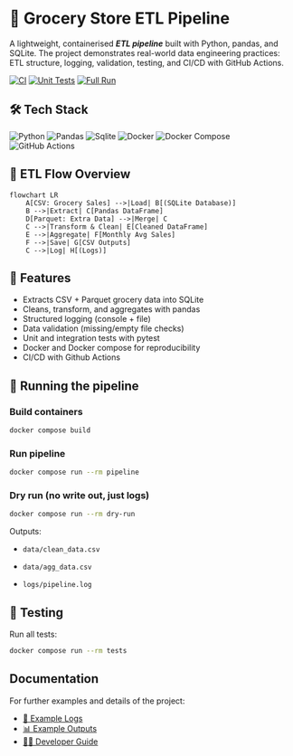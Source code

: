 # 🛒 Grocery Store ETL Pipeline

A lightweight, containerised **_ETL pipeline_** built with Python, pandas, and SQLite.
The project demonstrates real-world data engineering practices: ETL structure, logging, validation, testing, and CI/CD with GitHub Actions.

[![CI](https://github.com/haylzrandom/grocery-pipeline/actions/workflows/ci.yml/badge.svg)](https://github.com/haylzrandom/grocery-pipeline/actions/workflows/ci.yml)
[![Unit Tests](https://github.com/haylzrandom/grocery-pipeline/actions/workflows/tests.yml/badge.svg)](https://github.com/haylzrandom/grocery-pipeline/actions/workflows/tests.yml)
[![Full Run](https://github.com/haylzrandom/grocery-pipeline/actions/workflows/full-run.yml/badge.svg)](https://github.com/haylzrandom/grocery-pipeline/actions/workflows/full-run.yml)

## 🛠 Tech Stack

![Python](https://img.shields.io/badge/Python-FFD43B?style=for-the-badge&logo=python&logoColor=blue)
![Pandas](https://img.shields.io/badge/Pandas-2C2D72?style=for-the-badge&logo=pandas&logoColor=white)
![Sqlite](https://img.shields.io/badge/Sqlite-003B57?style=for-the-badge&logo=sqlite&logoColor=white)
![Docker](https://img.shields.io/badge/Docker-2CA5E0?style=for-the-badge&logo=docker&logoColor=white)
![Docker Compose](https://img.shields.io/badge/Docker%20Compose-2496ED?style=for-the-badge&logo=docker&logoColor=white)
![GitHub Actions](https://img.shields.io/badge/Github%20Actions-282a2e?style=for-the-badge&logo=githubactions&logoColor=367cfe)

## 🔄 ETL Flow Overview

```mermaid
flowchart LR
    A[CSV: Grocery Sales] -->|Load| B[(SQLite Database)]
    B -->|Extract| C[Pandas DataFrame]
    D[Parquet: Extra Data] -->|Merge| C
    C -->|Transform & Clean| E[Cleaned DataFrame]
    E -->|Aggregate| F[Monthly Avg Sales]
    F -->|Save| G[CSV Outputs]
    C -->|Log| H[(Logs)]
```

## 🚀 Features

- Extracts CSV + Parquet grocery data into SQLite
- Cleans, transform, and aggregates with pandas
- Structured logging (console + file)
- Data validation (missing/empty file checks)
- Unit and integration tests with pytest
- Docker and Docker compose for reproducibility
- CI/CD with Github Actions

## 🐳 Running the pipeline

### Build containers

```bash
docker compose build
```

### Run pipeline

```bash
docker compose run --rm pipeline
```

### Dry run (no write out, just logs)

```bash
docker compose run --rm dry-run
```

Outputs:

- `data/clean_data.csv`

- `data/agg_data.csv`

- `logs/pipeline.log`

## 🧪 Testing

Run all tests:

```bash
docker compose run --rm tests
```

## Documentation

For further examples and details of the project:

- [📜 Example Logs](docs/LOG_EXAMPLES.md)
- [📊 Example Outputs](docs/OUTPUTS.md)
- [👩‍💻 Developer Guide](docs/DEVELOPER_GUIDE.md)
